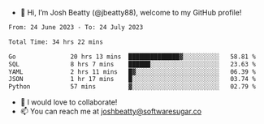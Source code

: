 - 👋 Hi, I’m Josh Beatty (@jbeatty88), welcome to my GitHub profile!

<!--START_SECTION:waka-->

```txt
From: 24 June 2023 - To: 24 July 2023

Total Time: 34 hrs 22 mins

Go               20 hrs 13 mins  ██████████████▓░░░░░░░░░░   58.81 %
SQL              8 hrs 7 mins    ██████░░░░░░░░░░░░░░░░░░░   23.63 %
YAML             2 hrs 11 mins   █▓░░░░░░░░░░░░░░░░░░░░░░░   06.39 %
JSON             1 hr 17 mins    █░░░░░░░░░░░░░░░░░░░░░░░░   03.74 %
Python           57 mins         ▓░░░░░░░░░░░░░░░░░░░░░░░░   02.79 %
```

<!--END_SECTION:waka-->

- 💞️ I would love to collaborate!
- 📫 You can reach me at joshbeatty@softwaresugar.co

<!---
jbeatty88/jbeatty88 is a ✨ special ✨ repository because its `README.md` (this file) appears on your GitHub profile.
You can click the Preview link to take a look at your changes.
--->
